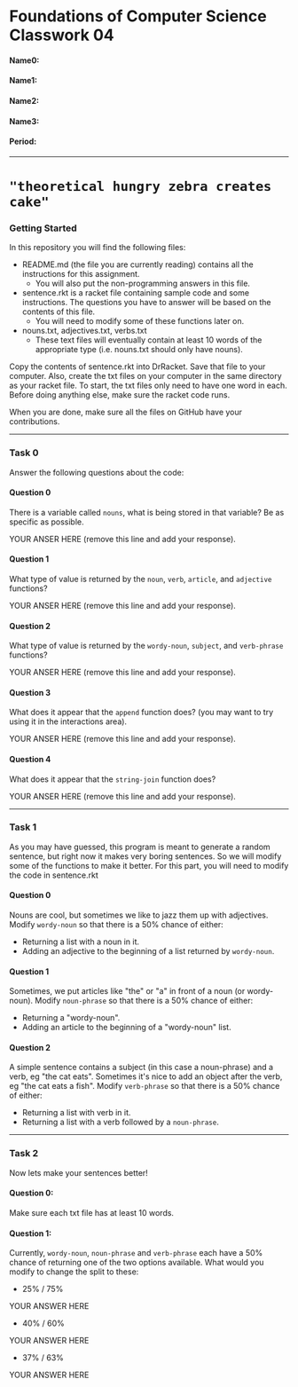 # Foundations of Computer Science Classwork 04
#### Name0:
#### Name1:
#### Name2:
#### Name3:
#### Period:
---
# `"theoretical hungry zebra creates cake"`

### Getting Started
In this repository you will find the following files:
- README.md (the file you are currently reading) contains all the instructions for this assignment.
  - You will also put the non-programming answers in this file.
- sentence.rkt is a racket file containing sample code and some instructions. The questions you have to answer will be based on the contents of this file.
  - You will need to modify some of these functions later on.
- nouns.txt, adjectives.txt, verbs.txt
  - These text files will eventually contain at least 10 words of the appropriate type (i.e. nouns.txt should only have nouns).

Copy the contents of sentence.rkt into DrRacket. Save that file to your computer. Also, create the txt files on your computer in the same directory as your racket file. To start, the txt files only need to have one word in each. Before doing anything else, make sure the racket code runs.

When you are done, make sure all the files on GitHub have your contributions.

---

### Task 0
Answer the following questions about the code:

#### Question 0
There is a variable called `nouns`, what is being stored in that variable? Be as specific as possible.

YOUR ANSER HERE (remove this line and add your response).

#### Question 1
What type of value is returned by the `noun`, `verb`, `article`, and `adjective` functions?

YOUR ANSER HERE (remove this line and add your response).

#### Question 2
What type of value is returned by the `wordy-noun`, `subject`, and `verb-phrase` functions?

YOUR ANSER HERE (remove this line and add your response).

#### Question 3
What does it appear that the `append` function does? (you may want to try using it in the interactions area).

YOUR ANSER HERE (remove this line and add your response).

#### Question 4
What does it appear that the `string-join` function does?

YOUR ANSER HERE (remove this line and add your response).

---
### Task 1
As you may have guessed, this program is meant to generate a random sentence, but right now it makes very boring sentences. So we will modify some of the functions to make it better. For this part, you will need to modify the code in sentence.rkt

#### Question 0
Nouns are cool, but sometimes we like to jazz them up with adjectives. Modify `wordy-noun` so that there is a 50% chance of either:
- Returning a list with a noun in it.
- Adding an adjective to the beginning of a list returned by `wordy-noun`.

#### Question 1
Sometimes, we put articles like "the" or "a" in front of a noun (or wordy-noun). Modify `noun-phrase` so that there is a 50% chance of either:
- Returning a "wordy-noun".
- Adding an article to the beginning of a "wordy-noun" list.

#### Question 2
A simple sentence contains a subject (in this case a noun-phrase) and a verb, eg "the cat eats". Sometimes it's nice to add an object after the verb, eg "the cat eats a fish". Modify `verb-phrase` so that there is a 50% chance of either:
- Returning a list with verb in it.
- Returning a list with a verb followed by a `noun-phrase`.

---
### Task 2
Now lets make your sentences better!

#### Question 0:
Make sure each txt file has at least 10 words.

#### Question 1:
Currently, `wordy-noun`, `noun-phrase` and `verb-phrase` each have a 50% chance of returning one of the two options available. What would you modify to change the split to these:
- 25% / 75%

YOUR ANSWER HERE

- 40% / 60%

YOUR ANSWER HERE

- 37% / 63%

YOUR ANSWER HERE
